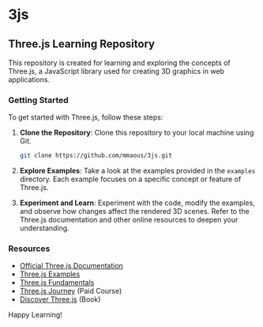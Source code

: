 # 3js
## Three.js Learning Repository

This repository is created for learning and exploring the concepts of Three.js, a JavaScript library used for creating 3D graphics in web applications.

### Getting Started

To get started with Three.js, follow these steps:

1. **Clone the Repository**: Clone this repository to your local machine using Git.

   ```bash
   git clone https://github.com/mmaous/3js.git
   ```

2. **Explore Examples**: Take a look at the examples provided in the `examples` directory. Each example focuses on a specific concept or feature of Three.js.

3. **Experiment and Learn**: Experiment with the code, modify the examples, and observe how changes affect the rendered 3D scenes. Refer to the Three.js documentation and other online resources to deepen your understanding.

### Resources

- [Official Three.js Documentation](https://threejs.org/docs/)
- [Three.js Examples](https://threejs.org/examples/)
- [Three.js Fundamentals](https://threejsfundamentals.org/)
- [Three.js Journey](https://threejs-journey.com/) (Paid Course)
- [Discover Three.js](https://discoverthreejs.com/) (Book)

Happy Learning!